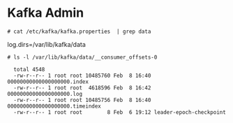 # Kafka Admin


```
# cat /etc/kafka/kafka.properties  | grep data
```

  log.dirs=/var/lib/kafka/data

```
# ls -l /var/lib/kafka/data/__consumer_offsets-0
```

```
  total 4548
  -rw-r--r-- 1 root root 10485760 Feb  8 16:40 00000000000000000000.index
  -rw-r--r-- 1 root root  4618596 Feb  8 16:42 00000000000000000000.log
  -rw-r--r-- 1 root root 10485756 Feb  8 16:40 00000000000000000000.timeindex
  -rw-r--r-- 1 root root        8 Feb  6 19:12 leader-epoch-checkpoint
```
